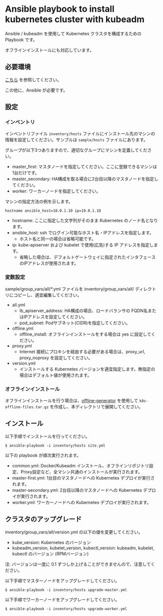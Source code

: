 # Ansible playbook to install kubernetes cluster with kubeadm

Ansible / kubeadm を使用して Kubernetes クラスタを構成するための Playbook です。

オフラインインストールにも対応しています。 

## 必要環境

[こちら](../README.md) を参照してください。

この他に、Ansible が必要です。

## 設定

### インベントリ

インベントリファイル `inventory/hosts` ファイルにインストール先のマシンの情報を設定してください。サンプルは `sample/hosts` ファイルにあります。

グループが以下3つありますので、適切なグループにマシンを定義してください。

* master_first: マスタノードを指定してください。ここに登録できるマシンは1台だけです。
* master_secondary: HA構成を取る場合に2台目以降のマスタノードを指定してください。
* worker: ワーカーノードを指定してください。

マシンの指定方法の例を示します。

    hostname ansible_host=10.0.1.10 ip=10.0.1.10

* hostname: ここに指定した文字列がそのまま Kubernetes のノード名となります。
* ansible_host: ssh でログイン可能なホスト名・IPアドレスを指定します。
    * ホスト名と同一の場合は省略可能です。
* ip: kube-apiserver および kubelet で使用(広告)する IP アドレスを指定します。
    * 省略した場合は、デフォルトゲートウェイに指定されたインタフェースのIPアドレスが使用されます。 

### 変数設定

sample/group_vars/all/*.yml ファイルを inventory/group_vars/all/ ディレクトリにコピーし、適宜編集してください。

* all.yml
    * lb_apiserver_address: HA構成の場合、ロードバランサの FQDN名またはIPアドレスを設定してください。
    * pod_subnet: Podサブネット(CIDR)を指定してください。
* offline.yml    
    * offline_install: オフラインインストールをする場合は yes に設定してください。
* proxy.yml    
    * Internet 接続にプロキシを経由する必要がある場合は、proxy_url, proxy_noproxy を設定してください。
* version.yml
    * インストールする Kubernetes バージョンを適宜指定します。無指定の場合はデフォルト値が使用されます。    

### オフラインインストール

オフラインインストールを行う場合は、[offline-generator](../offline-generator/README.md) を使用して
`k8s-offline-files.tar.gz` を作成し、本ディレクトリで展開してください。

## インストール

以下手順でインストールを行ってください。

    $ ansible-playbook -i inventory/hosts site.yml

以下の playbook が順次実行されます。

* common.yml: Docker/Kubeadm インストール、オフラインリポジトリ設定、Proxy設定など、全マシン共通のインストールが実行されます。
* master-first.yml: 1台目のマスタノードへの Kubernetes デプロイが実行されます。
* master-secondary.yml: 2台目以降のマスタノードへの Kubernetes デプロイが実行されます。
* worker.yml: ワーカーノードへの Kubernetes デプロイが実行されます。

## クラスタのアップグレード

inventory/group_vars/all/version.yml の以下の値を変更してください。

* kube_version: Kubernetes のバージョン
* kubeadm_version, kubelet_version, kubectl_version: kubeadm, kubelet, kubectl のバージョン (RPMバージョン)

注: バージョンは一度に 0.1 ずつしか上げることができませんので、注意してください。

以下手順でマスターノードをアップグレードしてください。

    $ ansible-playbook -i inventory/hosts upgrade-master.yml

以下手順でワーカーノードをアップグレードしてください。
    
    $ ansible-playbook -i inventory/hosts upgrade-worker.yml

